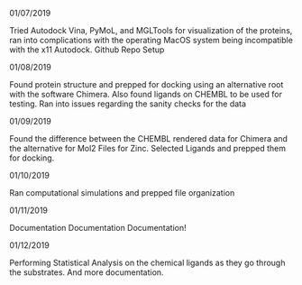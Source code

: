 01/07/2019

Tried Autodock Vina, PyMoL, and MGLTools for visualization of the proteins, ran into complications with the operating MacOS system being
incompatible with the x11 Autodock. 
Github Repo Setup

01/08/2019

Found protein structure and prepped for docking using an alternative root with the software Chimera. Also found ligands on CHEMBL to be used for testing. Ran into issues regarding the sanity checks
for the data

01/09/2019

Found the difference between the CHEMBL rendered data for Chimera and the alternative for Mol2 Files for Zinc. Selected Ligands and prepped them for docking.

01/10/2019

Ran computational simulations and prepped file organization

01/11/2019

Documentation Documentation Documentation!

01/12/2019 

Performing Statistical Analysis on the chemical ligands as they go through the substrates. And more documentation.

